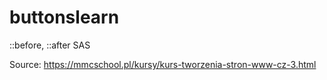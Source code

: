 # buttonslearn

::before, ::after
SAS

Source: https://mmcschool.pl/kursy/kurs-tworzenia-stron-www-cz-3.html
